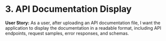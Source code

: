 
# 3. API Documentation Display

**User Story:** As a user, after uploading an API documentation file, I want the application to display the documentation in a readable format, including API endpoints, request samples, error responses, and schemas.
